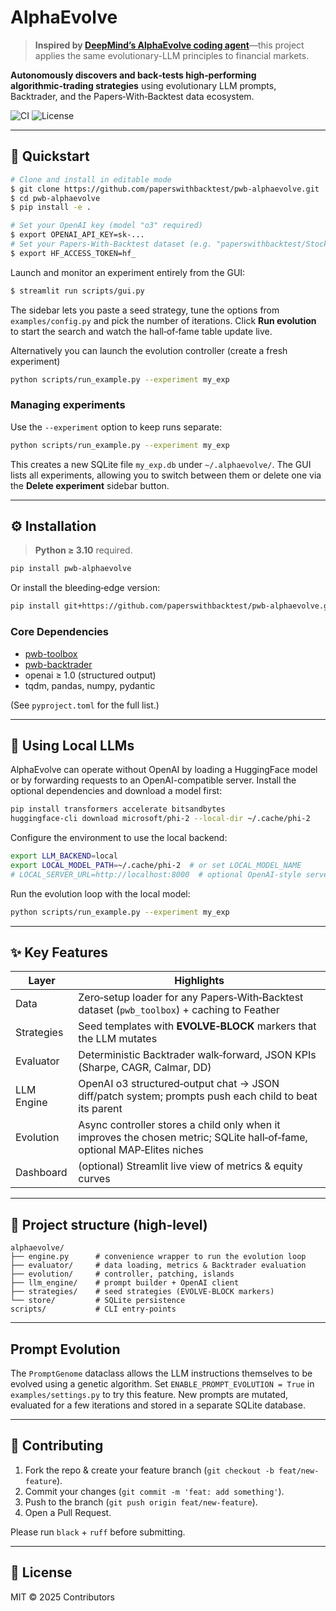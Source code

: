 # AlphaEvolve

> **Inspired by [DeepMind’s AlphaEvolve coding agent](https://deepmind.google/discover/blog/alphaevolve-a-gemini-powered-coding-agent-for-designing-advanced-algorithms/)**—this project applies the same evolutionary-LLM principles to financial markets.

**Autonomously discovers and back‑tests high‑performing algorithmic‑trading strategies** using evolutionary LLM prompts, Backtrader, and the Papers‑With‑Backtest data ecosystem.

![CI](https://img.shields.io/badge/build-passing-brightgreen)
![License](https://img.shields.io/badge/license-MIT-blue)

---

## 🚀 Quickstart

```bash
# Clone and install in editable mode
$ git clone https://github.com/paperswithbacktest/pwb-alphaevolve.git
$ cd pwb-alphaevolve
$ pip install -e .

# Set your OpenAI key (model "o3" required)
$ export OPENAI_API_KEY=sk-...
# Set your Papers‑With‑Backtest dataset (e.g. "paperswithbacktest/Stocks-Daily-Price")
$ export HF_ACCESS_TOKEN=hf_
```

Launch and monitor an experiment entirely from the GUI:

```bash
$ streamlit run scripts/gui.py
```

The sidebar lets you paste a seed strategy, tune the options from
`examples/config.py` and pick the number of iterations. Click **Run evolution** to start
the search and watch the hall‑of‑fame table update live.

Alternatively you can launch the evolution controller (create a fresh experiment)

```bash
python scripts/run_example.py --experiment my_exp
```

### Managing experiments

Use the `--experiment` option to keep runs separate:

```bash
python scripts/run_example.py --experiment my_exp
```

This creates a new SQLite file `my_exp.db` under `~/.alphaevolve/`. The GUI lists all experiments, allowing you to switch between them or delete one via the **Delete experiment** sidebar button.

---

## ⚙️  Installation

> **Python ≥ 3.10** required.

```bash
pip install pwb-alphaevolve
```

Or install the bleeding‑edge version:

```bash
pip install git+https://github.com/paperswithbacktest/pwb-alphaevolve.git
```

### Core Dependencies

* [pwb-toolbox](https://github.com/paperswithbacktest/pwb-toolbox)
* [pwb-backtrader](https://github.com/paperswithbacktest/pwb-backtrader)
* openai ≥ 1.0 (structured output)
* tqdm, pandas, numpy, pydantic


(See `pyproject.toml` for the full list.)

---

## 🦙 Using Local LLMs

AlphaEvolve can operate without OpenAI by loading a HuggingFace model or by
forwarding requests to an OpenAI-compatible server. Install the optional
dependencies and download a model first:

```bash
pip install transformers accelerate bitsandbytes
huggingface-cli download microsoft/phi-2 --local-dir ~/.cache/phi-2
```

Configure the environment to use the local backend:

```bash
export LLM_BACKEND=local
export LOCAL_MODEL_PATH=~/.cache/phi-2  # or set LOCAL_MODEL_NAME
# LOCAL_SERVER_URL=http://localhost:8000  # optional OpenAI-style server
```

Run the evolution loop with the local model:

```bash
python scripts/run_example.py --experiment my_exp
```

---


## ✨ Key Features

| Layer      | Highlights                                                                                  |
| ---------- | ------------------------------------------------------------------------------------------- |
| Data       | Zero‑setup loader for any Papers‑With‑Backtest dataset (`pwb_toolbox`) + caching to Feather |
| Strategies | Seed templates with **EVOLVE‑BLOCK** markers that the LLM mutates                           |
| Evaluator  | Deterministic Backtrader walk‑forward, JSON KPIs (Sharpe, CAGR, Calmar, DD)                 |
| LLM Engine | OpenAI o3 structured‑output chat → JSON diff/patch system; prompts push each child to beat its parent |
| Evolution  | Async controller stores a child only when it improves the chosen metric; SQLite hall‑of‑fame, optional MAP‑Elites niches |
| Dashboard  | (optional) Streamlit live view of metrics & equity curves                                   |

---

## 📂 Project structure (high‑level)

```
alphaevolve/
├── engine.py      # convenience wrapper to run the evolution loop
├── evaluator/     # data loading, metrics & Backtrader evaluation
├── evolution/     # controller, patching, islands
├── llm_engine/    # prompt builder + OpenAI client
├── strategies/    # seed strategies (EVOLVE‑BLOCK markers)
└── store/         # SQLite persistence
scripts/           # CLI entry‑points
```

---

## Prompt Evolution

The `PromptGenome` dataclass allows the LLM instructions themselves to be
evolved using a genetic algorithm. Set `ENABLE_PROMPT_EVOLUTION = True` in
`examples/settings.py` to try this feature. New prompts are mutated, evaluated
for a few iterations and stored in a separate SQLite database.

---

## 🤝 Contributing

1. Fork the repo & create your feature branch (`git checkout -b feat/new-feature`).
2. Commit your changes (`git commit -m 'feat: add something'`).
3. Push to the branch (`git push origin feat/new-feature`).
4. Open a Pull Request.

Please run `black` + `ruff` before submitting.

---

## 📄 License

MIT © 2025 Contributors

